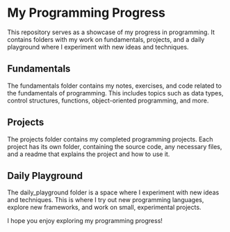 # My Programming Progress
This repository serves as a showcase of my progress in programming. It contains folders with my work on fundamentals, projects, and a daily playground where I experiment with new ideas and techniques.

## Fundamentals
The fundamentals folder contains my notes, exercises, and code related to the fundamentals of programming. This includes topics such as data types, control structures, functions, object-oriented programming, and more.

## Projects
The projects folder contains my completed programming projects. Each project has its own folder, containing the source code, any necessary files, and a readme that explains the project and how to use it.

## Daily Playground
The daily_playground folder is a space where I experiment with new ideas and techniques. This is where I try out new programming languages, explore new frameworks, and work on small, experimental projects.

I hope you enjoy exploring my programming progress!